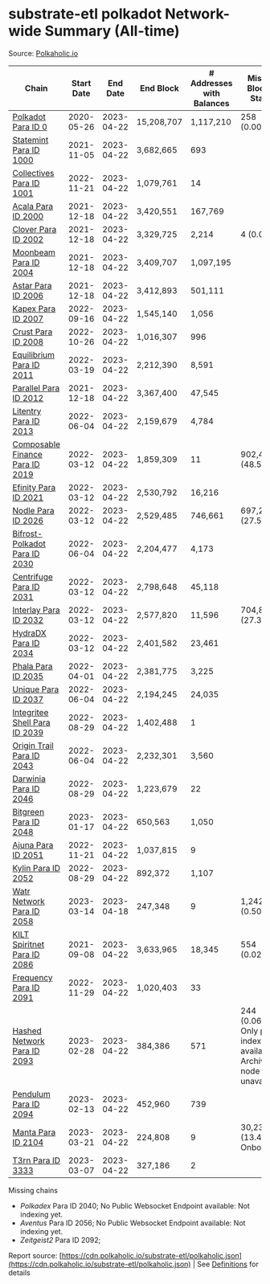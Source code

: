 # substrate-etl polkadot Network-wide Summary (All-time)

Source: [Polkaholic.io](https://polkaholic.io)


| Chain            | Start Date | End Date | End Block | # Addresses with Balances | Missing Blocks / Status |
| ---------------- | ---------- | ---------| --------- | ------------------------- | ----------------------- |
| [Polkadot Para ID 0](/polkadot/0-polkadot) | 2020-05-26 | 2023-04-22 | 15,208,707 |  1,117,210 | 258 (0.00%)  |
| [Statemint Para ID 1000](/polkadot/1000-statemint) | 2021-11-05 | 2023-04-22 | 3,682,665 |  693 |    |
| [Collectives Para ID 1001](/polkadot/1001-collectives) | 2022-11-21 | 2023-04-22 | 1,079,761 |  14 |    |
| [Acala Para ID 2000](/polkadot/2000-acala) | 2021-12-18 | 2023-04-22 | 3,420,551 |  167,769 |    |
| [Clover Para ID 2002](/polkadot/2002-clover) | 2021-12-18 | 2023-04-22 | 3,329,725 |  2,214 | 4 (0.00%)  |
| [Moonbeam Para ID 2004](/polkadot/2004-moonbeam) | 2021-12-18 | 2023-04-22 | 3,409,707 |  1,097,195 |    |
| [Astar Para ID 2006](/polkadot/2006-astar) | 2021-12-18 | 2023-04-22 | 3,412,893 |  501,111 |    |
| [Kapex Para ID 2007](/polkadot/2007-kapex) | 2022-09-16 | 2023-04-22 | 1,545,140 |  1,056 |    |
| [Crust Para ID 2008](/polkadot/2008-crust) | 2022-10-26 | 2023-04-22 | 1,016,307 |  996 |    |
| [Equilibrium Para ID 2011](/polkadot/2011-equilibrium) | 2022-03-19 | 2023-04-22 | 2,212,390 |  8,591 |    |
| [Parallel Para ID 2012](/polkadot/2012-parallel) | 2021-12-18 | 2023-04-22 | 3,367,400 |  47,545 |    |
| [Litentry Para ID 2013](/polkadot/2013-litentry) | 2022-06-04 | 2023-04-22 | 2,159,679 |  4,784 |    |
| [Composable Finance Para ID 2019](/polkadot/2019-composable) | 2022-03-12 | 2023-04-22 | 1,859,309 |  11 | 902,461 (48.54%)  |
| [Efinity Para ID 2021](/polkadot/2021-efinity) | 2022-03-12 | 2023-04-22 | 2,530,792 |  16,216 |    |
| [Nodle Para ID 2026](/polkadot/2026-nodle) | 2022-03-12 | 2023-04-22 | 2,529,485 |  746,661 | 697,249 (27.56%)  |
| [Bifrost-Polkadot Para ID 2030](/polkadot/2030-bifrost-dot) | 2022-06-04 | 2023-04-22 | 2,204,477 |  4,173 |    |
| [Centrifuge Para ID 2031](/polkadot/2031-centrifuge) | 2022-03-12 | 2023-04-22 | 2,798,648 |  45,118 |    |
| [Interlay Para ID 2032](/polkadot/2032-interlay) | 2022-03-12 | 2023-04-22 | 2,577,820 |  11,596 | 704,852 (27.34%)  |
| [HydraDX Para ID 2034](/polkadot/2034-hydradx) | 2022-03-12 | 2023-04-22 | 2,401,582 |  23,461 |    |
| [Phala Para ID 2035](/polkadot/2035-phala) | 2022-04-01 | 2023-04-22 | 2,381,775 |  3,225 |    |
| [Unique Para ID 2037](/polkadot/2037-unique) | 2022-06-04 | 2023-04-22 | 2,194,245 |  24,035 |    |
| [Integritee Shell Para ID 2039](/polkadot/2039-integritee-shell) | 2022-08-29 | 2023-04-22 | 1,402,488 |  1 |    |
| [Origin Trail Para ID 2043](/polkadot/2043-origintrail) | 2022-06-04 | 2023-04-22 | 2,232,301 |  3,560 |    |
| [Darwinia Para ID 2046](/polkadot/2046-darwinia) | 2022-08-29 | 2023-04-22 | 1,223,679 |  22 |    |
| [Bitgreen Para ID 2048](/polkadot/2048-bitgreen) | 2023-01-17 | 2023-04-22 | 650,563 |  1,050 |    |
| [Ajuna Para ID 2051](/polkadot/2051-ajuna) | 2022-11-21 | 2023-04-22 | 1,037,815 |  9 |    |
| [Kylin Para ID 2052](/polkadot/2052-kylin) | 2022-08-29 | 2023-04-22 | 892,372 |  1,107 |    |
| [Watr Network Para ID 2058](/polkadot/2058-watr) | 2023-03-14 | 2023-04-18 | 247,348 |  9 | 1,242 (0.50%)  |
| [KILT Spiritnet Para ID 2086](/polkadot/2086-kilt) | 2021-09-08 | 2023-04-22 | 3,633,965 |  18,345 | 554 (0.02%)  |
| [Frequency Para ID 2091](/polkadot/2091-frequency) | 2022-11-29 | 2023-04-22 | 1,020,403 |  33 |    |
| [Hashed Network Para ID 2093](/polkadot/2093-hashed) | 2023-02-28 | 2023-04-22 | 384,386 |  571 | 244 (0.06%) Only partial index available: Archive node unavailable |
| [Pendulum Para ID 2094](/polkadot/2094-pendulum) | 2023-02-13 | 2023-04-22 | 452,960 |  739 |    |
| [Manta Para ID 2104](/polkadot/2104-manta) | 2023-03-21 | 2023-04-22 | 224,808 |  9 | 30,236 (13.45%) Onboarding |
| [T3rn Para ID 3333](/polkadot/3333-t3rn) | 2023-03-07 | 2023-04-22 | 327,186 |  2 |    |

Missing chains


* *Polkadex* Para ID 2040; No Public Websocket Endpoint available: Not indexing yet.
* *Aventus* Para ID 2056; No Public Websocket Endpoint available: Not indexing yet.
* *Zeitgeist2* Para ID 2092; 

Report source: [https://cdn.polkaholic.io/substrate-etl/polkaholic.json](https://cdn.polkaholic.io/substrate-etl/polkaholic.json) | See [Definitions](/DEFINITIONS.md) for details
